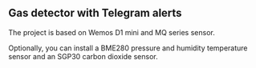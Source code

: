 <h2>Gas detector with Telegram alerts</h2>
<p>The project is based on Wemos D1 mini and MQ series sensor.</p>
<p>Optionally, you can install a BME280 pressure and humidity temperature sensor and an SGP30 carbon dioxide sensor.</p>
